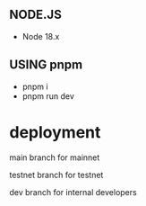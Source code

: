 ## NODE.JS

- Node 18.x

## USING pnpm

- pnpm i
- pnpm run dev

# deployment

main branch for mainnet

testnet branch for testnet

dev branch for internal developers
